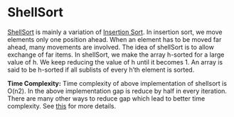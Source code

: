 # ShellSort 
[ShellSort](http://en.wikipedia.org/wiki/Shellsort) is mainly a variation of [Insertion Sort](https://en.wikipedia.org/wiki/Insertion_sort). In insertion sort, we move elements only one position ahead. When an element has to be moved far ahead, many movements are involved. The idea of shellSort is to allow exchange of far items. In shellSort, we make the array h-sorted for a large value of h. We keep reducing the value of h until it becomes 1. An array is said to be h-sorted if all sublists of every h’th element is sorted.

**Time Complexity:** Time complexity of above implementation of shellsort is O(n2). In the above implementation gap is reduce by half in every iteration. There are many other ways to reduce gap which lead to better time complexity. See [this](http://en.wikipedia.org/wiki/Shellsort#Gap_sequences) for more details.
